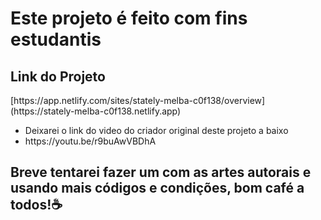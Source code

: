 <h1>Este projeto é feito com fins estudantis</h1>
<h2>Link do Projeto</h2>
<p>[https://app.netlify.com/sites/stately-melba-c0f138/overview](https://stately-melba-c0f138.netlify.app)</p>
<ul>
  <li>Deixarei o link do video do criador original deste projeto a baixo</li>
  <li>https://youtu.be/r9buAwVBDhA</li>
 </ul>
<h2>Breve tentarei fazer um com as artes autorais e usando mais códigos e condições, bom café a todos!☕</h2>
